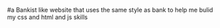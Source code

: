 #a Bankist like website that uses the same style as bank to help me bulid my css and html and js skills 
